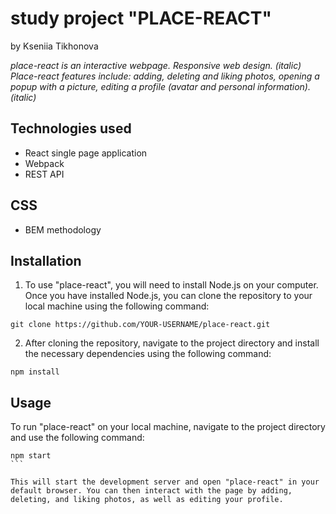 # study project "PLACE-REACT"

by Kseniia Tikhonova

*place-react is an interactive webpage. Responsive web design. (italic)*
*Place-react features include: adding, deleting and liking photos, opening a popup with a picture, editing a profile (avatar and personal information). (italic)*

## Technologies used

* React single page application
* Webpack
* REST API

## CSS

* BEM methodology

## Installation

1. To use "place-react", you will need to install Node.js on your computer. Once you have installed Node.js, you can clone the repository to your local machine using the following command:

```
git clone https://github.com/YOUR-USERNAME/place-react.git
```
2. After cloning the repository, navigate to the project directory and install the necessary dependencies using the following command:

```
npm install
```

## Usage

To run "place-react" on your local machine, navigate to the project directory and use the following command:

````
npm start
```

This will start the development server and open "place-react" in your default browser. You can then interact with the page by adding, deleting, and liking photos, as well as editing your profile.
